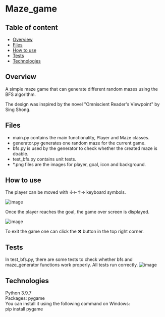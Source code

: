 # Maze_game
## Table of content
* [Overview](#overview)
* [Files](#files)
* [How to use](#how-to-use)
* [Tests](#tests)
* [Technologies](#technologies)
## Overview
A simple maze game that can generate different random mazes using the BFS algorithm. 

The design was inspired by the novel "Omniscient Reader's Viewpoint" by Sing Shong.

## Files
* main.py contains the main functionality, Player and Maze classes.
* generator.py generates one random maze for the current game.
* bfs.py is used by the generator to check whether the created maze is doable.
* test_bfs.py contains unit tests.
* *.png files are the images for player, goal, icon and background.

## How to use
The player can be moved with ↓←↑→ keyboard symbols. 

![image](https://github.com/Ahsodecas/Maze_game/assets/96869680/a6a7ccc7-f7f5-469e-b0b3-a2f7784264f2)

Once the player reaches the goal, the game over screen is displayed. 

![image](https://github.com/Ahsodecas/Maze_game/assets/96869680/be92a959-901c-4832-9f1b-2489df6e3b12)

To exit the game one can click the ✖ button in the top right corner.


## Tests
In test_bfs.py, there are some tests to check whether bfs and maze_generator functions work properly. All tests run correctly.
![image](https://github.com/Ahsodecas/Maze_game/assets/96869680/b6ed5908-92ea-4608-b6d9-409777233a70)
## Technologies
Python 3.9.7 \
Packages: pygame \
You can install it using the following command on Windows:\
  pip install pygame
